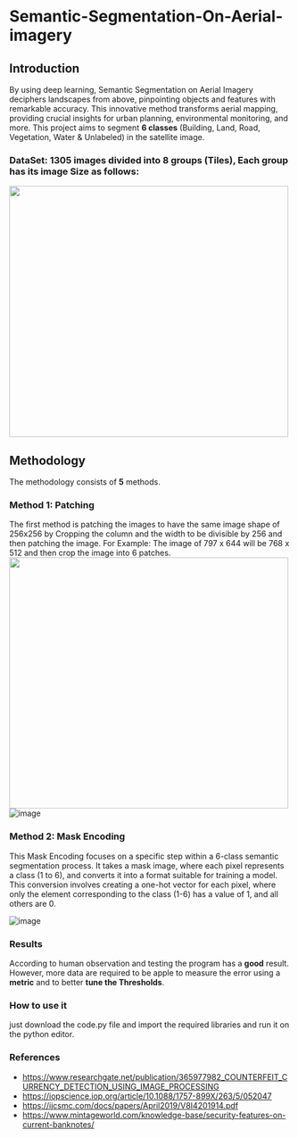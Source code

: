 # Semantic-Segmentation-On-Aerial-imagery
 
## Introduction
By using deep learning, Semantic Segmentation on Aerial Imagery deciphers landscapes from above, pinpointing objects and features with remarkable accuracy. This innovative method transforms aerial mapping, providing crucial insights for urban planning, environmental monitoring, and more.
This project aims to segment **6 classes** (Building, Land, Road, Vegetation, Water & Unlabeled) in the satellite image.

### DataSet: 1305 images divided into 8 groups (Tiles), Each group has its image Size as follows:

<img src="https://github.com/a5medashraf/Semantic-Segmentation-on-Aerial-imagery/assets/72763763/b3309699-a10b-48b7-972f-5984ff84f033" width="500" height="450">


## Methodology
The methodology consists of **5** methods.

### Method 1: Patching
 
The first method is patching the images to have the same image shape of 256x256 by Cropping the column and the width to be divisible by 256 and then patching the image.
For Example:
The image of 797 x 644 will be 768 x 512 and then crop the image into 6 patches.
<img src="https://github.com/a5medashraf/Semantic-Segmentation-on-Aerial-imagery/assets/72763763/c573cbfc-f0cb-4ece-929e-e92533b43112" width="500" height="450">
![image](https://github.com/a5medashraf/Semantic-Segmentation-on-Aerial-imagery/assets/72763763/98b491fb-0352-469d-bf2d-1c35011b308d)

### Method 2: Mask Encoding

This Mask Encoding focuses on a specific step within a 6-class semantic segmentation process. It takes a mask image, where each pixel represents a class (1 to 6), and converts it into a format suitable for training a model. This conversion involves creating a one-hot vector for each pixel, where only the element corresponding to the class (1-6) has a value of 1, and all others are 0.

![image](https://github.com/a5medashraf/Semantic-Segmentation-on-Aerial-imagery/assets/72763763/f111a4ad-1f22-4ea9-a353-30ea3e963901)


### Results

According to human observation and testing the program has a **good** result. However, more data are required to be apple to measure the error using a **metric** and to better **tune the Thresholds**.

### How to use it

just download the code.py file and import the required libraries and run it on the python editor.

### References
- https://www.researchgate.net/publication/365977982_COUNTERFEIT_CURRENCY_DETECTION_USING_IMAGE_PROCESSING
- https://iopscience.iop.org/article/10.1088/1757-899X/263/5/052047
- https://ijcsmc.com/docs/papers/April2019/V8I4201914.pdf
- https://www.mintageworld.com/knowledge-base/security-features-on-current-banknotes/



